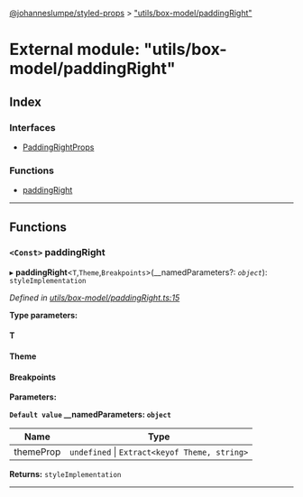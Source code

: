 [@johanneslumpe/styled-props](../README.md) > ["utils/box-model/paddingRight"](../modules/_utils_box_model_paddingright_.md)

# External module: "utils/box-model/paddingRight"

## Index

### Interfaces

* [PaddingRightProps](../interfaces/_utils_box_model_paddingright_.paddingrightprops.md)

### Functions

* [paddingRight](_utils_box_model_paddingright_.md#paddingright)

---

## Functions

<a id="paddingright"></a>

### `<Const>` paddingRight

▸ **paddingRight**<`T`,`Theme`,`Breakpoints`>(__namedParameters?: *`object`*): `styleImplementation`

*Defined in [utils/box-model/paddingRight.ts:15](https://github.com/johanneslumpe/styled-props/blob/8e709f1/src/utils/box-model/paddingRight.ts#L15)*

**Type parameters:**

#### T 
#### Theme 
#### Breakpoints 
**Parameters:**

**`Default value` __namedParameters: `object`**

| Name | Type |
| ------ | ------ |
| themeProp | `undefined` \| `Extract<keyof Theme, string>` |

**Returns:** `styleImplementation`

___

